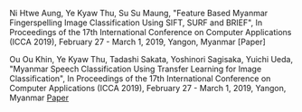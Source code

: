 Ni Htwe Aung, Ye Kyaw Thu, Su Su Maung, "Feature Based Myanmar Fingerspelling Image Classification Using SIFT, SURF and BRIEF",
In Proceedings of the 17th International Conference on Computer Applications (ICCA 2019), February 27 - March 1, 2019, 
Yangon, Myanmar [Paper]

Ou Ou Khin, Ye Kyaw Thu, Tadashi Sakata, Yoshinori Sagisaka, Yuichi Ueda, "Myanmar Speech Classification Using 
Transfer Learning for Image Classification", In Proceedings of the 17th International Conference on 
Computer Applications (ICCA 2019), February 27 - March 1, 2019, Yangon, Myanmar [Paper](https://github.com/ye-kyaw-thu/papers/blob/master/ICCA2019/ICCA2019_paper_53_CameraReady.pdf)
